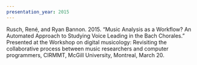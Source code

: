```yaml
---
presentation_year: 2015
---
```

Rusch, René, and Ryan Bannon. 2015. “Music Analysis as a Workflow? An Automated Approach to Studying Voice Leading in the Bach Chorales.” Presented at the Workshop on digital musicology: Revisiting the collaborative process between music researchers and computer programmers, CIRMMT, McGill University, Montreal, March 20.

